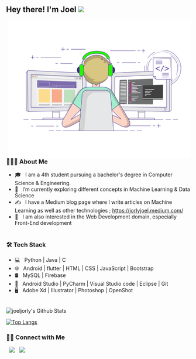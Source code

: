 <h2> Hey there! I'm Joel <img src="https://github.com/souvikguria98/souvikguria98/blob/master/Hi.gif" width="25"></h2>
<img align="right" alt="GIF" src="https://raw.githubusercontent.com/devSouvik/devSouvik/master/gif3.gif" width="500"/>

<h3> 👨🏻‍💻 About Me </h3>

- 🎓 &nbsp; I am a 4th student pursuing a bachelor's degree in Computer Science & Engineering.
- 🔭 &nbsp; I’m currently exploring different concepts in Machine Learning & Data Science
- ✍️ &nbsp; I have a Medium blog page where I write articles on Machine Learning as well as other technologies ; https://jorlyjoel.medium.com/ 
- 🌱 &nbsp; I am also interested in the Web Development domain, especially Front-End development<br></br>

<h3>🛠 Tech Stack</h3>

- 💻 &nbsp; Python | Java | C  
- 🌐 &nbsp; Android | flutter | HTML | CSS | JavaScript | Bootstrap 
- 🛢 &nbsp; MySQL | Firebase 
- 🔧 &nbsp; Android Studio | PyCharm | Visual Studio code | Eclipse | Git
- 🖥 &nbsp; Adobe Xd | Illustrator | Photoshop | OpenShot

<br>

<img align="center" src="https://github-readme-stats.vercel.app/api?username=joeljorly&include_all_commits=true&count_private=true&show_icons=true&line_height=20&title_color=7A7ADB&icon_color=2234AE&text_color=D3D3D3&bg_color=0,000000,130F40" alt="joeljorly's Github Stats">

</br>

[![Top Langs](https://github-readme-stats.vercel.app/api/top-langs/?username=joeljorly&layout=compact&text_color=daf7dc&bg_color=151515)](https://github.com/joeljorly/github-readme-stats)


<h3> 🤝🏻 Connect with Me </h3>

<p align="left">
&nbsp; <a href="https://www.linkedin.com/in/joeljorly/" target="_blank" rel="noopener noreferrer"><img src="https://img.icons8.com/plasticine/100/000000/linkedin.png" width="50" /></a>
&nbsp; <a href="mailto:jorlyjoel@gmail.com" target="_blank" rel="noopener noreferrer"><img src="https://img.icons8.com/plasticine/100/000000/gmail.png"  width="50" /></a>
</p>
